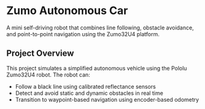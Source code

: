 # Zumo Autonomous Car
A mini self-driving robot that combines line following, obstacle avoidance, and point-to-point navigation using the Zumo32U4 platform.

## Project Overview
This project simulates a simplified autonomous vehicle using the Pololu Zumo32U4 robot. The robot can:
- Follow a black line using calibrated reflectance sensors
- Detect and avoid static and dynamic obstacles in real time
- Transition to waypoint-based navigation using encoder-based odometry
